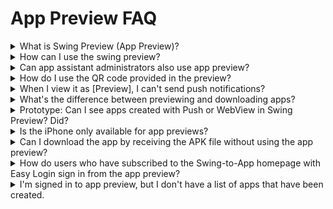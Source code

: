 # App Preview FAQ

<details>

<summary>What is Swing Preview (App Preview)?</summary>

Swing Preview is an \[App Preview] service that allows you to check the apps created by the Swing-to-App in real time.

After downloading the official Swing-to-App app – from the App Preview menu – please log in to the account you signed up for on the Swing homepage.

On the app preview page, you can see a list of all the apps created by Swing-to-App.

You can preview, download and check it directly on your phone from within the app.

Even if you don't have to cumbersome pick up and install APK files, you can check out the apps you've created in real time!

\*App preview is also available, especially on iPhones that have not been supported so far. (No down\~!)

★For a detailed description of the swing preview, please check the relevant manual.&#x20;

**☞** [<mark style="color:blue;">**See how to use the swing preview**</mark>](../manual/swingpreview.md)<mark style="color:blue;">****</mark>

</details>

<details>

<summary>How can I use the swing preview?</summary>

![](../.gitbook/assets/앱미리보기자름900\_en.png)

1\) Please download the official 'Swing to App' app from the App Store and Play Store. \*If the app is already installed, please update to the latest version

2\) After launching the app, select the \[App Preview] menu at the top of the → category and log in with your swing website subscription account (ID, password).

3\) Once you're done signing in, the app preview page will open, where you can see a list of apps you've created.

\- iPhone can be confirmed by pressing the preview button.

\-On Android phones, you can preview the app, download the app.

</details>

<details>

<summary>Can app assistant administrators also use app preview?</summary>

The four deputy administrators can also check the app by logging in from the app preview.

When logging in, enter the **deputy administrator ID, password, and app ID, and select the \[Associate Administrator Login] button to log in.**

Here! For your username and password, please enter the ID and password associated with the app.

**The app ID can be found on the swing app creation page → in the basic information in step 1, and you can check the app ID.**

Same as how to log in as a deputy administrator on the SwingTwo website!

You can log in by entering your deputy administrator ID, password, and app ID.

**\* See images)**

****![](<../.gitbook/assets/미리보기영문4 (1).png>)****

How to set up the app assistant administrator and how to log in, please refer to the manual below!

<img src="https://s.w.org/images/core/emoji/11/svg/25b6.svg" alt="▶" data-size="line">  [<mark style="color:blue;">\[Check out the Swing Preview Detailed Method Manual\]</mark>](../manual/swingpreview.md)<mark style="color:blue;"></mark>

</details>

<details>

<summary>How do I use the QR code provided in the preview?</summary>

On the app preview page, you can check the "Preview by QR Code" menu.

That menu doesn't require you to be logged in as an administrator! **You can scan the QR code provided by each app to preview the app on your phone.**

QR code previews are only available for apps built from regular prototypes. \*Webview and apps created with push apps are not available



**★ How to use QR code**

****![](../.gitbook/assets/scan.png)****

![](../.gitbook/assets/미리보기영문5.png)

Launch the swing2app app – Preview the app – Select the \[Preview with QR Code] button → When you bring your phone to the QR code image and touch it, the app you created will be previewed on your phone.

</details>

<details>

<summary>When I view it as [Preview], I can't send push notifications?</summary>

Yes, when you view the app as a preview rather than downloading the app, you won't receive push notifications.

In addition to pushing, sharing is not available.

(App sharing, bulletin boards, posts, image sharing all not)

★Please note that iPhone users will not be able to use this feature as it is only available for \*preview.

★Android users can choose to download the app and the downloaded app will be able to use all the functions of Swing.

</details>

<details>

<summary>What's the difference between previewing and downloading apps?</summary>

Official App to Swing – When you log in with your swing account in \[App Preview], a list of apps that you have created will appear.

**At the bottom of the app name, you can check the \[Preview], \[Download App] buttons.**

**\* Preview: Without downloading the app, you can check the app directly in preview format on your phone.**

**\* App Download: Download and install the app directly to your phone.**

</details>

<details>

<summary>Prototype: Can I see apps created with Push or WebView in Swing Preview? Did?</summary>

You can check it by \[Download App] on your Android phone, but you can't check it on your iPhone.

\- Android Phone Prototype – Apps created with Push and WebView are only available for swing preview \[App Download].

Preview is not supported, and you will need to download the app to your phone to see it.

\-On the iPhone, apps created with push or webview will not be listed.

</details>

<details>

<summary>Is the iPhone only available for app previews?</summary>

Yes, downloading the app is not supported for iPhones, and you can check the app through \[Preview].

On the app preview page, you can log in with the same swing account: administrator ID and password to see the list of apps you've created.

**\*Prototype: Apps created with Push or WebView are not available as swing previews.**

Apps created with Push or WebView are not supported on the iPhone because they can only be downloaded from the app.



**\[iPhone – Swing Preview App Launchscreen]**

![](../.gitbook/assets/미리보기영문2.png)

</details>

<details>

<summary>Can I download the app by receiving the APK file without using the app preview?</summary>

How to install an existing app on your Android phone – You can download and install the APK file to use it.

Instead of using the swing preview, you can download the APK file that is completed during the creation of the app and install it directly on your mobile phone for use.

You can use the existing app installation method and the swing preview together, so please note the use.

**\*APK file download is only available for Android phones**

</details>

<details>

<summary>How do users who have subscribed to the Swing-to-App homepage with Easy Login sign in from the app preview?</summary>

If you used to log in with a simple login when you signed up for the Swing-to-App, please select the Naver, Google, and Facebook icons to log in.

**\*The iPhone does not come with a simple login function.**

For users with Easy Login, please use your Android phone or use the preview function as a deputy administrator login or QR code when using the iPhone.

</details>

<details>

<summary>I'm signed in to app preview, but I don't have a list of apps that have been created.</summary>

Only apps that have been created will appear in the preview list.

So if your app isn't on the list, it's likely that your app hasn't been built yet.

If you haven't created the app yet, please press the \[Create App] button to create it.

If you have clicked \[Create App], please check the status indication that the creation is complete in version control and re-connect. (Production time 5-10 minutes)

</details>
